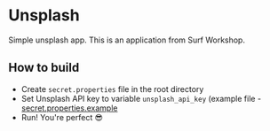 # Unsplash

Simple unsplash app. This is an application from Surf Workshop.

## How to build

- Create `secret.properties` file in the root directory
- Set Unsplash API key to variable `unsplash_api_key` (example file - [secret.properties.example](./secret.properties.example)
- Run! You're perfect 😎